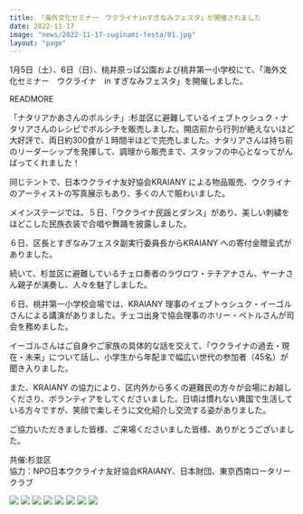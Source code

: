 ```yaml
---
title: 「海外文化セミナー　ウクライナinすぎなみフェスタ」が開催されました
date: 2022-11-17
image: "news/2022-11-17-suginami-festa/01.jpg"
layout: "page"
---
```


1月5日（土）、6日（日）、桃井原っぱ公園および桃井第一小学校にて、「海外文化セミナー　ウクライナ　in すぎなみフェスタ」を開催しました。

READMORE

「ナタリアかあさんのボルシチ」:杉並区に避難しているイェブトゥシュク・ナタリアさんのレシピでボルシチを販売しました。開店前から行列が絶えないほど大好評で、両日約300食が１時間半ほどで完売しました。ナタリアさんは持ち前のリーダーシップを発揮して、調理から販売まで、スタッフの中心となってがんばってくれました！

同じテントで、日本ウクライナ友好協会KRAIANY による物品販売、ウクライナのアーティストの写真展示もあり、多くの人で賑わいました。

メインステージでは、５日、「ウクライナ民謡とダンス」があり、美しい刺繍をほどこした民族衣装で合唱や舞踊を披露しました。

６日、区長とすぎなみフェスタ副実行委員長からKRAIANY への寄付金贈呈式がありました。

続いて、杉並区に避難しているチェロ奏者のラヴロワ・テチアナさん、ヤーナさん親子が演奏し、人々を魅了しました。

６日、桃井第一小学校会場では、KRAIANY 理事のイェブトゥシュク・イーゴルさんによる講演がありました。チェコ出身で協会理事のホリー・ペトルさんが司会を務めました。

イーゴルさんはご自身やご家族の具体的な話を交えて、「ウクライナの過去・現在・未来」について話し、小学生から年配まで幅広い世代の参加者（45名）が聞き入りました。

また、KRAIANY の協力により、区内外から多くの避難民の方々が会場にお越しくださり、ボランティアをしてくださいました。日頃は慣れない異国で生活している方々ですが、笑顔で楽しそうに文化紹介し交流する姿がありました。

ご協力いただきました皆様、ご来場くださいました皆様、ありがとうございました。

共催:杉並区<br />
協力：NPO日本ウクライナ友好協会KRAIANY、日本財団、東京西南ロータリークラブ

![](news/2022-11-17-suginami-festa/02.jpg)
![](news/2022-11-17-suginami-festa/03.jpg)
![](news/2022-11-17-suginami-festa/04.jpg)
![](news/2022-11-17-suginami-festa/05.jpg)
![](news/2022-11-17-suginami-festa/06.jpg)
![](news/2022-11-17-suginami-festa/07.jpg)
![](news/2022-11-17-suginami-festa/08.jpg)
![](news/2022-11-17-suginami-festa/09.jpg)
